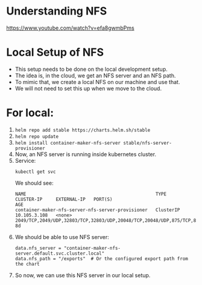 # Understanding NFS
https://www.youtube.com/watch?v=efa8gwmbPms

# Local Setup of NFS
- This setup needs to be done on the local development setup.
- The idea is, in the cloud, we get an NFS server and an NFS path.
- To mimic that, we create a local NFS on our machine and use that.
- We will not need to set this up when we move to the cloud.

# For local:
1. `helm repo add stable https://charts.helm.sh/stable`
2. `helm repo update`
3. `helm install container-maker-nfs-server stable/nfs-server-provisioner`
4. Now, an NFS server is running inside kubernetes cluster.
5. Service:
    ```
    kubectl get svc
    ```
    We should see:
    ```
    NAME                                                TYPE        CLUSTER-IP     EXTERNAL-IP   PORT(S)                                                                                                     AGE
    container-maker-nfs-server-nfs-server-provisioner   ClusterIP   10.105.3.108   <none>        2049/TCP,2049/UDP,32803/TCP,32803/UDP,20048/TCP,20048/UDP,875/TCP,875/UDP,111/TCP,111/UDP,662/TCP,662/UDP   8d
    ```
6. We should be able to use NFS server:
    ```
    data.nfs_server = "container-maker-nfs-server.default.svc.cluster.local"
    data.nfs_path = "/exports"  # Or the configured export path from the chart
    ```
7. So now, we can use this NFS server in our local setup.